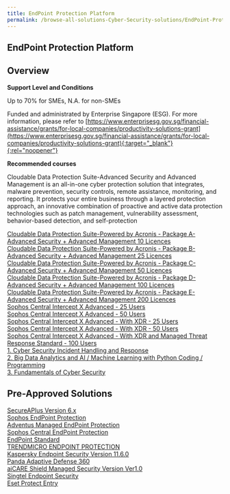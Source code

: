 ```yaml
---
title: EndPoint Protection Platform
permalink: /browse-all-solutions-Cyber-Security-solutions/EndPoint-Protection-Platform
---
```


## EndPoint Protection Platform
## Overview

**Support Level and Conditions**

Up to 70% for SMEs, N.A. for non-SMEs

Funded and administrated by Enterprise Singapore (ESG). For more information, please refer to
[https://www.enterprisesg.gov.sg/financial-assistance/grants/for-local-companies/productivity-solutions-grant](https://www.enterprisesg.gov.sg/financial-assistance/grants/for-local-companies/productivity-solutions-grant){:target="_blank"}{:rel="noopener"}

**Recommended courses**

Cloudable Data Protection Suite-Advanced Security and Advanced Management is an all-in-one cyber protection solution that integrates, malware prevention, security controls, remote assistance, monitoring, and reporting.
It protects your entire business through a layered protection approach, an innovative combination of proactive and active data protection technologies such as patch management, vulnerability assessment, behavior-based detection, and self-protection

<a href='https://www.gobusiness.gov.sg/images/psg/Cloudable_20220050_Desensitised_Annex_3_Part_1.pdf'  target='_blank' rel='noopener'>Cloudable Data Protection Suite-Powered by Acronis - Package A- Advanced Security + Advanced Management 10 Licences</a><br>
<a href='https://www.gobusiness.gov.sg/images/psg/Cloudable_20220050_Desensitised_Annex_3_Part_2.pdf'  target='_blank' rel='noopener'>Cloudable Data Protection Suite-Powered by Acronis - Package B- Advanced Security + Advanced Management 25 Licences</a><br>
<a href='https://www.gobusiness.gov.sg/images/psg/Cloudable_20220050_Desensitised_Annex_3_Part_3.pdf'  target='_blank' rel='noopener'>Cloudable Data Protection Suite-Powered by Acronis - Package C- Advanced Security + Advanced Management 50 Licences</a><br>
<a href='https://www.gobusiness.gov.sg/images/psg/Cloudable_20220050_Desensitised_Annex_3_Part_4.pdf'  target='_blank' rel='noopener'>Cloudable Data Protection Suite-Powered by Acronis - Package D- Advanced Security + Advanced Management 100 Licences</a><br>
<a href='https://www.gobusiness.gov.sg/images/psg/Cloudable_20220050_Desensitised_Annex_3_Part_5.pdf'  target='_blank' rel='noopener'>Cloudable Data Protection Suite-Powered by Acronis - Package E- Advanced Security + Advanced Management 200 Licences</a><br>
<a href='https://www.gobusiness.gov.sg/images/psg/Swiz_20210239_Desensitised_Annex_3_Part_1.pdf'  target='_blank' rel='noopener'>Sophos Central Intercept X Advanced - 25 Users</a><br>
<a href='https://www.gobusiness.gov.sg/images/psg/Swiz_20210239_Desensitised_Annex_3_Part_2.pdf'  target='_blank' rel='noopener'>Sophos Central Intercept X Advanced - 50 Users</a><br>
<a href='https://www.gobusiness.gov.sg/images/psg/Swiz_20210239_Desensitised_Annex_3_Part_3.pdf'  target='_blank' rel='noopener'>Sophos Central Intercept X Advanced - With XDR - 25 Users</a><br>
<a href='https://www.gobusiness.gov.sg/images/psg/Swiz_20210239_Desensitised_Annex_3_Part_4.pdf'  target='_blank' rel='noopener'>Sophos Central Intercept X Advanced - With XDR - 50 Users</a><br>
<a href='https://www.gobusiness.gov.sg/images/psg/Swiz_20210239_Desensitised_Annex_3_Part_5.pdf'  target='_blank' rel='noopener'>Sophos Central Intercept X Advanced - With XDR and Managed Threat Response Standard - 100 Users</a><br>
<a href='https://courses.enterprisejobskills.gov.sg/Course_Internet/CourseDetail/SF-Cyber-Security-Incident-Handling-Response-2'  target='_blank' rel='noopener'>1. Cyber Security Incident Handling and Response</a><br>
<a href='https://courses.enterprisejobskills.gov.sg/Course_Internet/CourseDetail/Big-Data-Analytics-AI-Machine-Learning-Python-Coding-Programming-Beginner-Intermediate-2'  target='_blank' rel='noopener'>2. Big Data Analytics and AI / Machine Learning with Python Coding / Programming</a><br>
<a href='https://courses.enterprisejobskills.gov.sg/Course_Internet/CourseDetail/Fundamentals-Cyber-Security-2'  target='_blank' rel='noopener'>3. Fundamentals of Cyber Security</a><br>

## Pre-Approved Solutions

<a href='/productivity-solutions-grant/solutionrepo/solution763' target='_blank'>SecureAPlus Version 6.x</a><br>
<a href='/productivity-solutions-grant/solutionrepo/solution1548' target='_blank'>Sophos EndPoint Protection</a><br>
<a href='/productivity-solutions-grant/solutionrepo/solution2050' target='_blank'>Adventus Managed EndPoint Protection</a><br>
<a href='/productivity-solutions-grant/solutionrepo/solution2105' target='_blank'>Sophos Central EndPoint Protection</a><br>
<a href='/productivity-solutions-grant/solutionrepo/solution2177' target='_blank'>EndPoint Standard</a><br>
<a href='/productivity-solutions-grant/solutionrepo/solution2265' target='_blank'>TRENDMICRO ENDPOINT PROTECTION</a><br>
<a href='/productivity-solutions-grant/solutionrepo/solution2492' target='_blank'>Kaspersky Endpoint Security Version 11.6.0</a><br>
<a href='/productivity-solutions-grant/solutionrepo/solution2497' target='_blank'>Panda Adaptive Defense 360</a><br>
<a href='/productivity-solutions-grant/solutionrepo/solution2633' target='_blank'>aiCARE Shield Managed Security Version Ver1.0</a><br>
<a href='/productivity-solutions-grant/solutionrepo/solution2656' target='_blank'>Singtel Endpoint Security</a><br>
<a href='/productivity-solutions-grant/solutionrepo/solution2717' target='_blank'>Eset Protect Entry</a><br>

